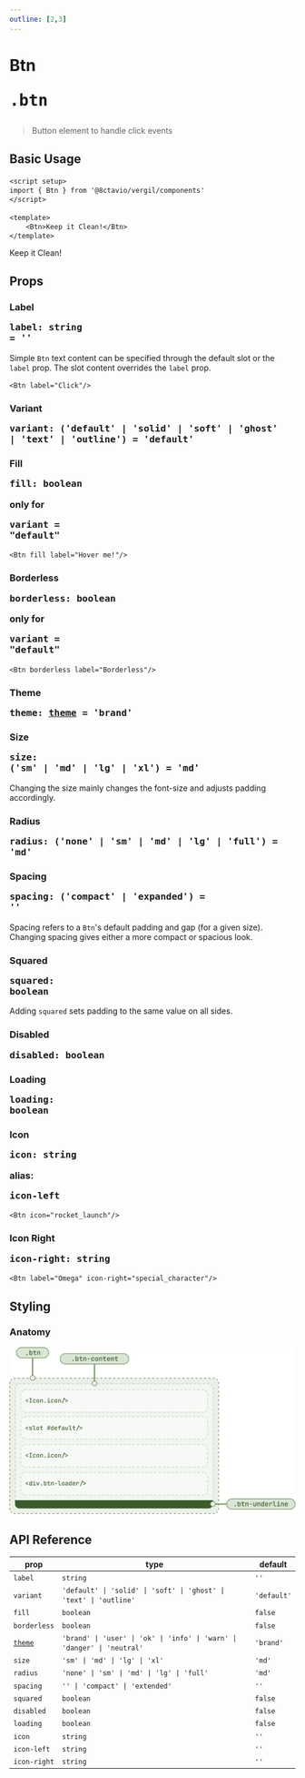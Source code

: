 ```yaml
---
outline: [2,3]
---
```


# Btn <Badge type="tip"><pre>.btn</pre></Badge>

> Button element to handle click events

<script setup>
import { Btn } from '@8ctavio/vergil/components'
</script>

## Basic Usage

```vue
<script setup>
import { Btn } from '@8ctavio/vergil/components'
</script>

<template>
    <Btn>Keep it Clean!</Btn>
</template>
```
<Demo>
    <Btn>Keep it Clean!</Btn>
</Demo>

## Props

### Label <Badge type="tip"><pre>label: string = ''</pre></Badge>

Simple `Btn` text content can be specified through the default slot or the `label` prop. The slot content overrides the `label` prop.

```vue
<Btn label="Click"/>
```

### Variant <Badge type="tip"><pre>variant: ('default' | 'solid' | 'soft' | 'ghost' | 'text' | 'outline') = 'default'</pre></Badge>

<Demo>
    <Btn variant="default" label="Default"/>
    <Btn variant="solid" label="Solid"/>
    <Btn variant="soft" label="Soft"/>
    <Btn variant="ghost" label="Ghost"/>
    <Btn variant="text" label="Text"/>
    <Btn variant="outline" label="Outline"/>
</Demo>

### Fill  <Badge type="tip"><pre>fill: boolean</pre></Badge> <Badge type="warning">only for <pre>variant = "default"</pre></Badge>

```vue
<Btn fill label="Hover me!"/>
```
<Demo>
    <Btn fill label="Hover me!"/>
</Demo>

### Borderless <Badge type="tip"><pre>borderless: boolean</pre></Badge> <Badge type="warning">only for <pre>variant = "default"</pre></Badge>

```vue
<Btn borderless label="Borderless"/>
```
<Demo>
    <Btn borderless label="Borderless"/>
</Demo>

### Theme <Badge type="tip"><pre>theme: [theme](/theme.md#the-theme-prop) = 'brand'</pre></Badge>

<Demo>
    <div class="col">
        <div class="row center">
            <Btn variant="default" theme="brand" label="Brand"/>
            <Btn variant="default" theme="user" label="User"/>
            <Btn variant="default" theme="ok" label="Ok"/>
            <Btn variant="default" theme="info" label="Info"/>
            <Btn variant="default" theme="warn" label="Warn"/>
            <Btn variant="default" theme="danger" label="Danger"/>
            <Btn variant="default" theme="neutral" label="Neutral"/>
        </div>
        <div class="row center">
            <Btn variant="solid" theme="brand" label="Brand"/>
            <Btn variant="solid" theme="user" label="User"/>
            <Btn variant="solid" theme="ok" label="Ok"/>
            <Btn variant="solid" theme="info" label="Info"/>
            <Btn variant="solid" theme="warn" label="Warn"/>
            <Btn variant="solid" theme="danger" label="Danger"/>
            <Btn variant="solid" theme="neutral" label="Neutral"/>
        </div>
        <div class="row center">
            <Btn variant="soft" theme="brand" label="Brand"/>
            <Btn variant="soft" theme="user" label="User"/>
            <Btn variant="soft" theme="ok" label="Ok"/>
            <Btn variant="soft" theme="info" label="Info"/>
            <Btn variant="soft" theme="warn" label="Warn"/>
            <Btn variant="soft" theme="danger" label="Danger"/>
            <Btn variant="soft" theme="neutral" label="Neutral"/>
        </div>
        <div class="row center">
            <Btn variant="ghost" theme="brand" label="Brand"/>
            <Btn variant="ghost" theme="user" label="User"/>
            <Btn variant="ghost" theme="ok" label="Ok"/>
            <Btn variant="ghost" theme="info" label="Info"/>
            <Btn variant="ghost" theme="warn" label="Warn"/>
            <Btn variant="ghost" theme="danger" label="Danger"/>
            <Btn variant="ghost" theme="neutral" label="Neutral"/>
        </div>
        <div class="row center">
            <Btn variant="text" theme="brand" label="Brand"/>
            <Btn variant="text" theme="user" label="User"/>
            <Btn variant="text" theme="ok" label="Ok"/>
            <Btn variant="text" theme="info" label="Info"/>
            <Btn variant="text" theme="warn" label="Warn"/>
            <Btn variant="text" theme="danger" label="Danger"/>
            <Btn variant="text" theme="neutral" label="Neutral"/>
        </div>
        <div class="row center">
            <Btn variant="outline" theme="brand" label="Brand"/>
            <Btn variant="outline" theme="user" label="User"/>
            <Btn variant="outline" theme="ok" label="Ok"/>
            <Btn variant="outline" theme="info" label="Info"/>
            <Btn variant="outline" theme="warn" label="Warn"/>
            <Btn variant="outline" theme="danger" label="Danger"/>
            <Btn variant="outline" theme="neutral" label="Neutral"/>
        </div>
    </div>
</Demo>

### Size <Badge type="tip"><pre>size: ('sm' | 'md' | 'lg' | 'xl') = 'md'</pre></Badge>

Changing the size mainly changes the font-size and adjusts padding accordingly.

<Demo>
    <Btn size="sm" label="Small"/>
    <Btn size="md" label="Medium"/>
    <Btn size="lg" label="Large"/>
    <Btn size="xl" label="Extra Large"/>
</Demo>

### Radius <Badge type="tip"><pre>radius: ('none' | 'sm' | 'md' | 'lg' | 'full') = 'md'</pre></Badge>

<Demo>
    <div class="col center">
        <div class="row center">
            <Btn label="Radius" size="sm" radius="none"/>
            <Btn label="Radius" size="md" radius="none"/>
            <Btn label="Radius" size="lg" radius="none"/>
            <Btn label="Radius" size="xl" radius="none"/>
        </div>
        <div class="row center">
            <Btn label="Radius" size="sm" radius="sm"/>
            <Btn label="Radius" size="md" radius="sm"/>
            <Btn label="Radius" size="lg" radius="sm"/>
            <Btn label="Radius" size="xl" radius="sm"/>
        </div>
        <div class="row center">
            <Btn label="Radius" size="sm" radius="md"/>
            <Btn label="Radius" size="md" radius="md"/>
            <Btn label="Radius" size="lg" radius="md"/>
            <Btn label="Radius" size="xl" radius="md"/>
        </div>
        <div class="row center">
            <Btn label="Radius" size="sm" radius="lg"/>
            <Btn label="Radius" size="md" radius="lg"/>
            <Btn label="Radius" size="lg" radius="lg"/>
            <Btn label="Radius" size="xl" radius="lg"/>
        </div>
        <div class="row center">
            <Btn label="Radius" size="sm" radius="full"/>
            <Btn label="Radius" size="md" radius="full"/>
            <Btn label="Radius" size="lg" radius="full"/>
            <Btn label="Radius" size="xl" radius="full"/>
        </div>
    </div>
</Demo>

### Spacing <Badge type="tip"><pre>spacing: ('compact' | 'expanded') = ''</pre></Badge>

Spacing refers to a `Btn`'s default padding and gap (for a given size). Changing spacing gives either a more compact or spacious look.

<Demo>
    <div class="col center">
        <div class="row center">
            <Btn size="sm" spacing="compact" label="Compact"/>
            <Btn size="sm" label="Default"/>
            <Btn size="sm" spacing="expanded" label="Expanded"/>
        </div>
        <div class="row center">
            <Btn size="md" spacing="compact" label="Compact"/>
            <Btn size="md" label="Default"/>
            <Btn size="md" spacing="expanded" label="Expanded"/>
        </div>
        <div class="row center">
            <Btn size="lg" spacing="compact" label="Compact"/>
            <Btn size="lg" label="Default"/>
            <Btn size="lg" spacing="expanded" label="Expanded"/>
        </div>
        <div class="row center">
            <Btn size="xl" spacing="compact" label="Compact"/>
            <Btn size="xl" label="Default"/>
            <Btn size="xl" spacing="expanded" label="Expanded"/>
        </div>
    </div>
</Demo>

### Squared <Badge type="tip"><pre>squared: boolean</pre></Badge>

Adding `squared` sets padding to the same value on all sides.

<Demo>
    <Btn size="sm" squared label="Small"/>
    <Btn size="md" squared label="Medium"/>
    <Btn size="lg" squared label="Large"/>
    <Btn size="xl" squared label="Extra Large"/>
</Demo>

### Disabled <Badge type="tip"><pre>disabled: boolean</pre></Badge>

<Demo>
    <Btn disabled variant="default" label="Disabled"/>
    <Btn disabled variant="solid" label="Disabled"/>
    <Btn disabled variant="soft" label="Disabled"/>
    <Btn disabled variant="ghost" label="Disabled"/>
    <Btn disabled variant="text" label="Disabled"/>
    <Btn disabled variant="outline" label="Disabled"/>
</Demo>

### Loading <Badge type="tip"><pre>loading: boolean</pre></Badge>

<Demo>
    <Btn label="Loading" loading variant="default"/>
    <Btn label="Loading" loading variant="solid"/>
    <Btn label="Loading" loading variant="soft"/>
    <Btn label="Loading" loading variant="ghost"/>
    <Btn label="Loading" loading variant="text"/>
    <Btn label="Loading" loading variant="outline"/>
</Demo>

<Demo>
    <div class="row center">
        <Btn label="Loading" loading theme="user" variant="default"/>
        <Btn label="Loading" loading theme="user" variant="solid"/>
        <Btn label="Loading" loading theme="user" variant="soft"/>
        <Btn label="Loading" loading theme="user" variant="ghost"/>
        <Btn label="Loading" loading theme="user" variant="text"/>
        <Btn label="Loading" loading theme="user" variant="outline"/>
    </div>
    <div class="row center">
        <Btn label="Loading" loading theme="ok" variant="default"/>
        <Btn label="Loading" loading theme="ok" variant="solid"/>
        <Btn label="Loading" loading theme="ok" variant="soft"/>
        <Btn label="Loading" loading theme="ok" variant="ghost"/>
        <Btn label="Loading" loading theme="ok" variant="text"/>
        <Btn label="Loading" loading theme="ok" variant="outline"/>
    </div>
    <div class="row center">
        <Btn label="Loading" loading theme="info" variant="default"/>
        <Btn label="Loading" loading theme="info" variant="solid"/>
        <Btn label="Loading" loading theme="info" variant="soft"/>
        <Btn label="Loading" loading theme="info" variant="ghost"/>
        <Btn label="Loading" loading theme="info" variant="text"/>
        <Btn label="Loading" loading theme="info" variant="outline"/>
    </div>
    <div class="row center">
        <Btn label="Loading" loading theme="warn" variant="default"/>
        <Btn label="Loading" loading theme="warn" variant="solid"/>
        <Btn label="Loading" loading theme="warn" variant="soft"/>
        <Btn label="Loading" loading theme="warn" variant="ghost"/>
        <Btn label="Loading" loading theme="warn" variant="text"/>
        <Btn label="Loading" loading theme="warn" variant="outline"/>
    </div>
    <div class="row center">
        <Btn label="Loading" loading theme="danger" variant="default"/>
        <Btn label="Loading" loading theme="danger" variant="solid"/>
        <Btn label="Loading" loading theme="danger" variant="soft"/>
        <Btn label="Loading" loading theme="danger" variant="ghost"/>
        <Btn label="Loading" loading theme="danger" variant="text"/>
        <Btn label="Loading" loading theme="danger" variant="outline"/>
    </div>
    <div class="row center">
        <Btn label="Loading" loading theme="neutral" variant="default"/>
        <Btn label="Loading" loading theme="neutral" variant="solid"/>
        <Btn label="Loading" loading theme="neutral" variant="soft"/>
        <Btn label="Loading" loading theme="neutral" variant="ghost"/>
        <Btn label="Loading" loading theme="neutral" variant="text"/>
        <Btn label="Loading" loading theme="neutral" variant="outline"/>
    </div>
</Demo>

<Demo>
    <div class="col center">
        <div class="row center">
            <Btn label="Loading" loading size="sm" spacing="compact"/>
            <Btn label="Loading" loading size="sm"/>
            <Btn label="Loading" loading size="sm" spacing="expanded"/>
        </div>
        <div class="row center">
            <Btn label="Loading" loading size="md" spacing="compact"/>
            <Btn label="Loading" loading size="md"/>
            <Btn label="Loading" loading size="md" spacing="expanded"/>
        </div>
        <div class="row center">
            <Btn label="Loading" loading size="lg" spacing="compact"/>
            <Btn label="Loading" loading size="lg"/>
            <Btn label="Loading" loading size="lg" spacing="expanded"/>
        </div>
        <div class="row center">
            <Btn label="Loading" loading size="xl" spacing="compact"/>
            <Btn label="Loading" loading size="xl"/>
            <Btn label="Loading" loading size="xl" spacing="expanded"/>
        </div>
    </div>
</Demo>

### Icon <Badge type="tip"><pre>icon: string</pre></Badge> <Badge type="info">alias: <pre>icon-left</pre></Badge>

```vue
<Btn icon="rocket_launch"/>
```

<Demo>
    <div class="row center">
        <Btn icon="rocket_launch" theme="brand" variant="default"/>
        <Btn icon="rocket_launch" theme="brand" variant="solid"/>
        <Btn icon="rocket_launch" theme="brand" variant="soft"/>
        <Btn icon="rocket_launch" theme="brand" variant="ghost"/>
        <Btn icon="rocket_launch" theme="brand" variant="text"/>
        <Btn icon="rocket_launch" theme="brand" variant="outline"/>
    </div>
    <div class="row center">
        <Btn icon="rocket_launch" theme="user" variant="default"/>
        <Btn icon="rocket_launch" theme="user" variant="solid"/>
        <Btn icon="rocket_launch" theme="user" variant="soft"/>
        <Btn icon="rocket_launch" theme="user" variant="ghost"/>
        <Btn icon="rocket_launch" theme="user" variant="text"/>
        <Btn icon="rocket_launch" theme="user" variant="outline"/>
    </div>
    <div class="row center">
        <Btn icon="rocket_launch" theme="ok" variant="default"/>
        <Btn icon="rocket_launch" theme="ok" variant="solid"/>
        <Btn icon="rocket_launch" theme="ok" variant="soft"/>
        <Btn icon="rocket_launch" theme="ok" variant="ghost"/>
        <Btn icon="rocket_launch" theme="ok" variant="text"/>
        <Btn icon="rocket_launch" theme="ok" variant="outline"/>
    </div>
    <div class="row center">
        <Btn icon="rocket_launch" theme="info" variant="default"/>
        <Btn icon="rocket_launch" theme="info" variant="solid"/>
        <Btn icon="rocket_launch" theme="info" variant="soft"/>
        <Btn icon="rocket_launch" theme="info" variant="ghost"/>
        <Btn icon="rocket_launch" theme="info" variant="text"/>
        <Btn icon="rocket_launch" theme="info" variant="outline"/>
    </div>
    <div class="row center">
        <Btn icon="rocket_launch" theme="warn" variant="default"/>
        <Btn icon="rocket_launch" theme="warn" variant="solid"/>
        <Btn icon="rocket_launch" theme="warn" variant="soft"/>
        <Btn icon="rocket_launch" theme="warn" variant="ghost"/>
        <Btn icon="rocket_launch" theme="warn" variant="text"/>
        <Btn icon="rocket_launch" theme="warn" variant="outline"/>
    </div>
    <div class="row center">
        <Btn icon="rocket_launch" theme="danger" variant="default"/>
        <Btn icon="rocket_launch" theme="danger" variant="solid"/>
        <Btn icon="rocket_launch" theme="danger" variant="soft"/>
        <Btn icon="rocket_launch" theme="danger" variant="ghost"/>
        <Btn icon="rocket_launch" theme="danger" variant="text"/>
        <Btn icon="rocket_launch" theme="danger" variant="outline"/>
    </div>
    <div class="row center">
        <Btn icon="rocket_launch" theme="neutral" variant="default"/>
        <Btn icon="rocket_launch" theme="neutral" variant="solid"/>
        <Btn icon="rocket_launch" theme="neutral" variant="soft"/>
        <Btn icon="rocket_launch" theme="neutral" variant="ghost"/>
        <Btn icon="rocket_launch" theme="neutral" variant="text"/>
        <Btn icon="rocket_launch" theme="neutral" variant="outline"/>
    </div>
</Demo>

### Icon Right <Badge type="tip"><pre>icon-right: string</pre></Badge>

```vue
<Btn label="Omega" icon-right="special_character"/>
```

<Demo>
    <Btn label="Omega" icon-right="special_character" variant="default"/>
    <Btn label="Omega" icon-right="special_character" variant="solid"/>
    <Btn label="Omega" icon-right="special_character" variant="soft"/>
    <Btn label="Omega" icon-right="special_character" variant="ghost"/>
    <Btn label="Omega" icon-right="special_character" variant="text"/>
    <Btn label="Omega" icon-right="special_character" variant="outline"/>
</Demo>

<Demo>
    <div class="col center">
        <div class="row center">
            <Btn label="Omega" icon-right="special_character" size="sm" spacing="compact"/>
            <Btn label="Omega" icon-right="special_character" size="sm"/>
            <Btn label="Omega" icon-right="special_character" size="sm" spacing="expanded"/>
        </div>
        <div class="row center">
            <Btn label="Omega" icon-right="special_character" size="md" spacing="compact"/>
            <Btn label="Omega" icon-right="special_character" size="md"/>
            <Btn label="Omega" icon-right="special_character" size="md" spacing="expanded"/>
        </div>
        <div class="row center">
            <Btn label="Omega" icon-right="special_character" size="lg" spacing="compact"/>
            <Btn label="Omega" icon-right="special_character" size="lg"/>
            <Btn label="Omega" icon-right="special_character" size="lg" spacing="expanded"/>
        </div>
        <div class="row center">
            <Btn label="Omega" icon-right="special_character" size="xl" spacing="compact"/>
            <Btn label="Omega" icon-right="special_character" size="xl"/>
            <Btn label="Omega" icon-right="special_character" size="xl" spacing="expanded"/>
        </div>
    </div>
</Demo>

## Styling

### Anatomy

![Btn Anatomy](../../assets/btn-anatomy.png)

## API Reference

| prop | type | default |
| ---- | ---- | ------- |
| `label` | `string` | `''` |
| `variant` | `'default' \| 'solid' \| 'soft' \| 'ghost' \| 'text' \| 'outline'` | `'default'` |
| `fill` | `boolean` | `false` |
| `borderless` | `boolean` | `false` |
| [`theme`](/theme.md#the-theme-prop) | `'brand' \| 'user' \| 'ok' \| 'info' \| 'warn' \| 'danger' \| 'neutral'` | `'brand'` |
| `size` | `'sm' \| 'md' \| 'lg' \| 'xl'` | `'md'` |
| `radius` | `'none' \| 'sm' \| 'md' \| 'lg' \| 'full'` | `'md'` |
| `spacing` | `'' \| 'compact' \| 'extended'` | `''` |
| `squared` | `boolean` | `false` |
| `disabled` | `boolean` | `false` |
| `loading` | `boolean` | `false` |
| `icon` | `string` | `''` |
| `icon-left` | `string` | `''` |
| `icon-right` | `string` | `''` |